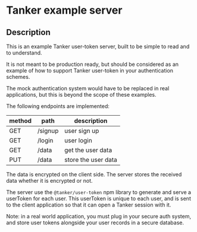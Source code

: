 # Tanker example server

## Description

This is an example Tanker user-token server, built to be simple to read and to understand.

It is not meant to be production ready, but should be considered as an example of how to support Tanker user-token in your  authentication schemes.

The mock authentication system would have to be replaced in real applications, but this is beyond the scope of these examples.

The following endpoints are implemented:

| method | path    | description |
|--------|---------|-------------|
| GET    | /signup | user sign up |
| GET    | /login  | user login |
| GET    | /data   | get the user data |
| PUT    | /data   | store the user data |

The data is encrypted on the client side. The server stores the received data whether it is encrypted or not.

The server use the `@tanker/user-token` npm library to generate and serve a userToken for each user. This userToken is unique to each user, and is sent to the client application so that it can open a Tanker session with it.

Note: in a real world application, you must plug in your secure auth system, and store user tokens alongside your user records in a secure database.
